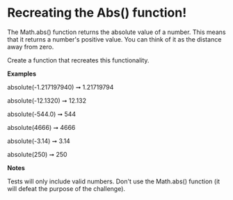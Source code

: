<h1>Recreating the Abs() function!</h1>

The Math.abs() function returns the absolute value of a number. This means that it returns a number's positive value. You can think of it as the distance away from zero.

Create a function that recreates this functionality.

<strong>Examples</strong>

absolute(-1.217197940) ➞ 1.21719794

absolute(-12.1320) ➞ 12.132
 
absolute(-544.0) ➞ 544

absolute(4666) ➞ 4666

absolute(-3.14) ➞ 3.14

absolute(250) ➞ 250

<strong>Notes</strong>

Tests will only include valid numbers.
Don't use the Math.abs() function (it will defeat the purpose of the challenge).
